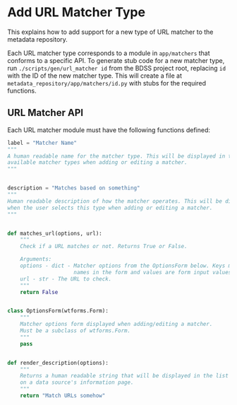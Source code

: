 # Add URL Matcher Type

This explains how to add support for a new type of URL matcher to the metadata repository.

Each URL matcher type corresponds to a module in `app/matchers` that conforms to a specific
API. To generate stub code for a new matcher type, run `./scripts/gen/url_matcher id` from
the BDSS project root, replacing `id` with the ID of the new matcher type. This will create
a file at `metadata_repository/app/matchers/id.py` with stubs for the required functions.

## URL Matcher API

Each URL matcher module must have the following functions defined:

```Python
label = "Matcher Name"
"""
A human readable name for the matcher type. This will be displayed in the list of
available matcher types when adding or editing a matcher.
"""


description = "Matches based on something"
"""
Human readable description of how the matcher operates. This will be displayed
when the user selects this type when adding or editing a matcher.
"""


def matches_url(options, url):
    """
    Check if a URL matches or not. Returns True or False.

    Arguments:
    options - dict - Matcher options from the OptionsForm below. Keys match field
                     names in the form and values are form input values.
    url - str - The URL to check.
    """
    return False


class OptionsForm(wtforms.Form):
    """
    Matcher options form displayed when adding/editing a matcher.
    Must be a subclass of wtforms.Form.
    """
    pass


def render_description(options):
    """
    Returns a human readable string that will be displayed in the list of matchers
    on a data source's information page.
    """
    return "Match URLs somehow"
```
